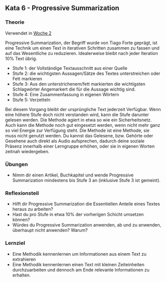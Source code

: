 ## Kata 6 - Progressive Summarization

### Theorie

Verwendet in [Woche 2](2-1-Woche-2.md)

Progressive Summarization, der Begriff wurde von Tiago Forte geprägt, ist eine Technik um einen Text in iterativen Schritten zusammen zu fassen und auf das Wesentliche zu reduzieren.
Idealerweise bleibt nach jeder Iteration 10% Text übrig.

* Stufe 1: der Vollständige Textausschnitt aus einer Quelle
* Stufe 2: die wichtigsten Aussagen/Sätze des Textes unterstreichen oder Fett markieren
* Stufe 3: Aus den unterstrichenem/fett markierten die wichtigsten Schlagwörter Angemarkert die für die Aussage wichtig sind.
* Stufe 4: Eine Zusammenfassung in eigenen Wörtern
* Stufe 5: Verzetteln

Bei diesem Vorgang bleibt der ursprüngliche Text jederzeit Verfügbar. Wenn eine höhere Stufe doch nicht verstanden wird, kann die Stufe darunter gelesen werden. Die Methode agiert in etwa so wie ein Sicherheitsnetz.
Auch kann die Methode noch gut eingesetzt werden, wenn nicht mehr ganz so viel Energie zur Verfügung steht.
Die Methode ist eine Methode, sie muss nicht genutzt werden. Du kannst das Gelesene, bzw. Gehörte oder Gesehene auch direkt als Audio aufsprechen, dadurch deine soziale Präsenz innerhalb einer Lerngruppe erhöhen, oder sie in eigenen Worten zeitnah wiedergeben.


### Übungen
- Nimm dir einen Artikel, Buchkapitel und wende Progressive Summarization mindestens bis Stufe 3 an (inklusive Stufe 3 ist gemeint).


### Reflexionsteil
- Hilft dir Progressive Summarization die Essentiellen Anteile eines Textes heraus zu arbeiten?
- Hast du pro Stufe in etwa 10% der vorherigen Schicht umsetzen können?
- Würdes du Progressive Summarization anwenden, ab und zu anwenden, überhaupt nicht anwenden? Warum?


### Lernziel
- Eine Methodik kennenlernen um Informationen aus einem Text zu extrahieren
- Eine Methodik kennenlernen einen Text mit kleinen Zeiteinheiten durchzuarbeiten und dennoch am Ende relevante Informationen zu erhalten.
<script src="https://giscus.app/client.js"
        data-repo="cogneon/lernos-zettelkasten"
        data-repo-id="R_kgDOI5YY1w"
        data-category="Announcements"
        data-category-id="DIC_kwDOI5YY184CUTx3"
        data-mapping="pathname"
        data-strict="0"
        data-reactions-enabled="1"
        data-emit-metadata="0"
        data-input-position="bottom"
        data-theme="light"
        data-lang="de"
        crossorigin="anonymous"
        async>
</script>
